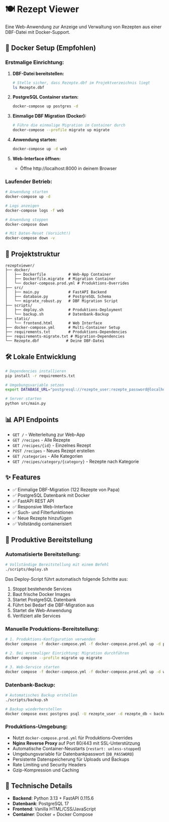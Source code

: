 # 🍽️ Rezept Viewer

Eine Web-Anwendung zur Anzeige und Verwaltung von Rezepten aus einer DBF-Datei mit Docker-Support.

## 🐳 Docker Setup (Empfohlen)

### Erstmalige Einrichtung:

1. **DBF-Datei bereitstellen:**
   ```bash
   # Stelle sicher, dass Rezepte.dbf im Projektverzeichnis liegt
   ls Rezepte.dbf
   ```

2. **PostgreSQL Container starten:**
   ```bash
   docker-compose up postgres -d
   ```

3. **Einmalige DBF Migration (Docker):**
   ```bash
   # Führe die einmalige Migration im Container durch
   docker-compose --profile migrate up migrate
   ```

4. **Anwendung starten:**
   ```bash
   docker-compose up -d web
   ```

4. **Web-Interface öffnen:**
   - Öffne http://localhost:8000 in deinem Browser

### Laufender Betrieb:

```bash
# Anwendung starten
docker-compose up -d

# Logs anzeigen
docker-compose logs -f web

# Anwendung stoppen
docker-compose down

# Mit Daten-Reset (Vorsicht!)
docker-compose down -v
```

## 📁 Projektstruktur

```
rezeptviewer/
├── docker/
│   ├── Dockerfile          # Web-App Container
│   ├── Dockerfile.migrate  # Migration Container
│   └── docker-compose.prod.yml # Produktions-Overrides
├── src/
│   ├── main.py             # FastAPI Backend
│   ├── database.py         # PostgreSQL Schema
│   └── migrate_robust.py   # DBF Migration Script
├── scripts/
│   ├── deploy.sh           # Produktions-Deployment
│   └── backup.sh           # Datenbank-Backup
├── static/
│   └── frontend.html       # Web Interface
├── docker-compose.yml      # Multi-Container Setup
├── requirements.txt        # Produktions-Dependencies
├── requirements-migrate.txt # Migration-Dependencies
└── Rezepte.dbf            # Deine DBF-Datei
```

## 🛠️ Lokale Entwicklung

```bash
# Dependencies installieren
pip install -r requirements.txt

# Umgebungsvariable setzen
export DATABASE_URL="postgresql://rezepte_user:rezepte_password@localhost:5432/rezepte_db"

# Server starten
python src/main.py
```

## 📊 API Endpoints

- `GET /` - Weiterleitung zur Web-App
- `GET /recipes` - Alle Rezepte
- `GET /recipes/{id}` - Einzelnes Rezept
- `POST /recipes` - Neues Rezept erstellen
- `GET /categories` - Alle Kategorien
- `GET /recipes/category/{category}` - Rezepte nach Kategorie

## ✨ Features

- ✅ Einmalige DBF-Migration (122 Rezepte von Papa)
- ✅ PostgreSQL Datenbank mit Docker
- ✅ FastAPI REST API
- ✅ Responsive Web-Interface
- ✅ Such- und Filterfunktionen
- ✅ Neue Rezepte hinzufügen
- ✅ Vollständig containerisiert

## 🚀 Produktive Bereitstellung

### Automatisierte Bereitstellung:

```bash
# Vollständige Bereitstellung mit einem Befehl
./scripts/deploy.sh
```

Das Deploy-Script führt automatisch folgende Schritte aus:
1. Stoppt bestehende Services
2. Baut frische Docker Images
3. Startet PostgreSQL Datenbank
4. Führt bei Bedarf die DBF-Migration aus
5. Startet die Web-Anwendung
6. Verifiziert alle Services

### Manuelle Produktions-Bereitstellung:

```bash
# 1. Produktions-Konfiguration verwenden
docker compose -f docker-compose.yml -f docker-compose.prod.yml up -d postgres

# 2. Bei erstmaliger Einrichtung: Migration durchführen
docker compose --profile migrate up migrate

# 3. Web-Service starten
docker compose -f docker-compose.yml -f docker-compose.prod.yml up -d web
```

### Datenbank-Backup:

```bash
# Automatisches Backup erstellen
./scripts/backup.sh

# Backup wiederherstellen
docker compose exec postgres psql -U rezepte_user -d rezepte_db < backups/recipe_backup_YYYYMMDD_HHMMSS.sql
```

### Produktions-Umgebung:

- Nutzt `docker-compose.prod.yml` für Produktions-Overrides
- **Nginx Reverse Proxy** auf Port 80/443 mit SSL-Unterstützung
- Automatische Container-Neustarts (`restart: unless-stopped`)
- Umgebungsvariable für Datenbankpasswort (`DB_PASSWORD`)
- Persistente Datenspeicherung für Uploads und Backups
- Rate Limiting und Security Headers
- Gzip-Kompression und Caching

## 🔧 Technische Details

- **Backend**: Python 3.13 + FastAPI 0.115.6
- **Datenbank**: PostgreSQL 17
- **Frontend**: Vanilla HTML/CSS/JavaScript
- **Container**: Docker + Docker Compose